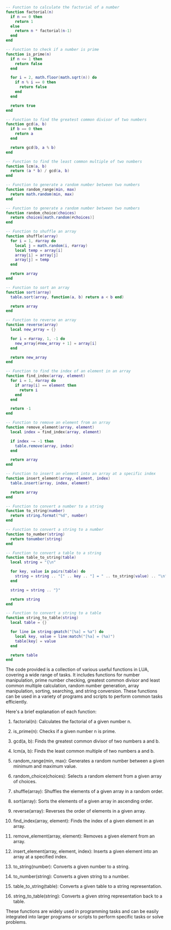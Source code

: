 ```lua
-- Function to calculate the factorial of a number
function factorial(n)
  if n == 0 then
    return 1
  else
    return n * factorial(n-1)
  end
end

-- Function to check if a number is prime
function is_prime(n)
  if n <= 1 then
    return false
  end

  for i = 2, math.floor(math.sqrt(n)) do
    if n % i == 0 then
      return false
    end
  end

  return true
end

-- Function to find the greatest common divisor of two numbers
function gcd(a, b)
  if b == 0 then
    return a
  end

  return gcd(b, a % b)
end

-- Function to find the least common multiple of two numbers
function lcm(a, b)
  return (a * b) / gcd(a, b)
end

-- Function to generate a random number between two numbers
function random_range(min, max)
  return math.random(min, max)
end

-- Function to generate a random number between two numbers
function random_choice(choices)
  return choices[math.random(#choices)]
end

-- Function to shuffle an array
function shuffle(array)
  for i = 1, #array do
    local j = math.random(i, #array)
    local temp = array[i]
    array[i] = array[j]
    array[j] = temp
  end

  return array
end

-- Function to sort an array
function sort(array)
  table.sort(array, function(a, b) return a < b end)

  return array
end

-- Function to reverse an array
function reverse(array)
  local new_array = {}

  for i = #array, 1, -1 do
    new_array[#new_array + 1] = array[i]
  end

  return new_array
end

-- Function to find the index of an element in an array
function find_index(array, element)
  for i = 1, #array do
    if array[i] == element then
      return i
    end
  end

  return -1
end

-- Function to remove an element from an array
function remove_element(array, element)
  local index = find_index(array, element)

  if index ~= -1 then
    table.remove(array, index)
  end

  return array
end

-- Function to insert an element into an array at a specific index
function insert_element(array, element, index)
  table.insert(array, index, element)

  return array
end

-- Function to convert a number to a string
function to_string(number)
  return string.format("%d", number)
end

-- Function to convert a string to a number
function to_number(string)
  return tonumber(string)
end

-- Function to convert a table to a string
function table_to_string(table)
  local string = "{\n"

  for key, value in pairs(table) do
    string = string .. "[" .. key .. "] = " .. to_string(value) .. "\n"
  end

  string = string .. "}"

  return string
end

-- Function to convert a string to a table
function string_to_table(string)
  local table = {}

  for line in string:gmatch("[%a] = %a") do
    local key, value = line:match("[%a] = (%a)")
    table[key] = value
  end

  return table
end

```

The code provided is a collection of various useful functions in LUA, covering a wide range of tasks. It includes functions for number manipulation, prime number checking, greatest common divisor and least common multiple calculation, random number generation, array manipulation, sorting, searching, and string conversion. These functions can be used in a variety of programs and scripts to perform common tasks efficiently.

Here's a brief explanation of each function:

1. factorial(n): Calculates the factorial of a given number n.

2. is_prime(n): Checks if a given number n is prime.

3. gcd(a, b): Finds the greatest common divisor of two numbers a and b.

4. lcm(a, b): Finds the least common multiple of two numbers a and b.

5. random_range(min, max): Generates a random number between a given minimum and maximum value.

6. random_choice(choices): Selects a random element from a given array of choices.

7. shuffle(array): Shuffles the elements of a given array in a random order.

8. sort(array): Sorts the elements of a given array in ascending order.

9. reverse(array): Reverses the order of elements in a given array.

10. find_index(array, element): Finds the index of a given element in an array.

11. remove_element(array, element): Removes a given element from an array.

12. insert_element(array, element, index): Inserts a given element into an array at a specified index.

13. to_string(number): Converts a given number to a string.

14. to_number(string): Converts a given string to a number.

15. table_to_string(table): Converts a given table to a string representation.

16. string_to_table(string): Converts a given string representation back to a table.

These functions are widely used in programming tasks and can be easily integrated into larger programs or scripts to perform specific tasks or solve problems.